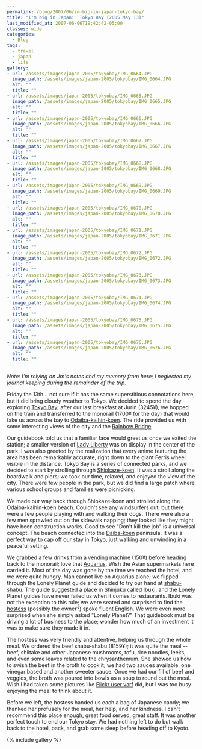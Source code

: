 ```yaml
---
permalink: /blog/2007/06/im-big-in-japan-tokyo-bay/
title: "I'm big in Japan:  Tokyo Bay (2005 May 13)"
last_modified_at: 2007-06-06T19:42:42-05:00
classes: wide
categories:
  - Blog
tags:
  - travel
  - japan
  - life
gallery:
- url: /assets/images/japan-2005/tokyobay/IMG_0664.JPG
  image_path: /assets/images/japan-2005/tokyobay/IMG_0664.JPG
  alt: ""
  title: ""
- url: /assets/images/japan-2005/tokyobay/IMG_0665.JPG
  image_path: /assets/images/japan-2005/tokyobay/IMG_0665.JPG
  alt: ""
  title: ""
- url: /assets/images/japan-2005/tokyobay/IMG_0666.JPG
  image_path: /assets/images/japan-2005/tokyobay/IMG_0666.JPG
  alt: ""
  title: ""
- url: /assets/images/japan-2005/tokyobay/IMG_0667.JPG
  image_path: /assets/images/japan-2005/tokyobay/IMG_0667.JPG
  alt: ""
  title: ""
- url: /assets/images/japan-2005/tokyobay/IMG_0668.JPG
  image_path: /assets/images/japan-2005/tokyobay/IMG_0668.JPG
  alt: ""
  title: ""
- url: /assets/images/japan-2005/tokyobay/IMG_0669.JPG
  image_path: /assets/images/japan-2005/tokyobay/IMG_0669.JPG
  alt: ""
  title: ""
- url: /assets/images/japan-2005/tokyobay/IMG_0670.JPG
  image_path: /assets/images/japan-2005/tokyobay/IMG_0670.JPG
  alt: ""
  title: ""
- url: /assets/images/japan-2005/tokyobay/IMG_0671.JPG
  image_path: /assets/images/japan-2005/tokyobay/IMG_0671.JPG
  alt: ""
  title: ""
- url: /assets/images/japan-2005/tokyobay/IMG_0672.JPG
  image_path: /assets/images/japan-2005/tokyobay/IMG_0672.JPG
  alt: ""
  title: ""
- url: /assets/images/japan-2005/tokyobay/IMG_0673.JPG
  image_path: /assets/images/japan-2005/tokyobay/IMG_0673.JPG
  alt: ""
  title: ""
- url: /assets/images/japan-2005/tokyobay/IMG_0674.JPG
  image_path: /assets/images/japan-2005/tokyobay/IMG_0674.JPG
  alt: ""
  title: ""
- url: /assets/images/japan-2005/tokyobay/IMG_0675.JPG
  image_path: /assets/images/japan-2005/tokyobay/IMG_0675.JPG
  alt: ""
  title: ""
- url: /assets/images/japan-2005/tokyobay/IMG_0676.JPG
  image_path: /assets/images/japan-2005/tokyobay/IMG_0676.JPG
  alt: ""
  title: ""
---
```


_Note: I'm relying on Jm's notes and my memory from here; I neglected my journal keeping during the remainder of the trip._

Friday the 13th... not sure if it has the same superstitious connotations here, but it did bring cloudy weather to Tokyo.
We decided to spend the day exploring [Tokyo Bay](http://en.wikipedia.org/wiki/Tokyo_bay); after our last breakfast at Jurin
(3245&yen;), we hopped on the train and transferred to the monorail (1700&yen; for the day) that would take us across the bay
to [Odaiba-kaihin-koen](http://www.tptc.or.jp/eng/park03.htm).  The ride provided us with some interesting views of the
city and the [Rainbow Bridge](http://en.wikipedia.org/wiki/Rainbow_Bridge_%28Tokyo%29).

Our guidebook told us that a familiar face would greet us once we exited the station; a smaller version of
[Lady Liberty](http://en.wikipedia.org/wiki/Statue_of_liberty) was on display in the center of the park.  I was also
greeted by the realization that every anime featuring the area has been remarkably accurate, right down to the giant
Ferris wheel visible in the distance.  Tokyo Bay is a series of connected parks, and we decided to start by strolling
through [Shiokaze-koen](http://www.tokyo-park.or.jp/english/park_detail2.html#shiokaze).  It was a stroll along the
boardwalk and piers; we took our time, relaxed, and enjoyed the view of the city.  There were few people in the park,
but we did find a large patch where various school groups and families were picnicking.

We made our way back through Shiokaze-koen and strolled along the Odaiba-kaihin-koen beach.  Couldn't see any windsurfers
out, but there were a few people playing with and walking their dogs.  There were also a few men sprawled out on the
sidewalk napping; they looked like they might have been construction works.  Good to see &quot;Don't kill the job&quot;
is a universal concept.  The beach connected into the [Daiba-koen](http://askayama.net/machicard/tokyo23/minato/daibakoen.html)
peninsula.  It was a perfect way to cap off our stay in Tokyo, just walking and unwinding in a peaceful setting.

We grabbed a few drinks from a vending machine (150&yen;) before heading back to the monorail; love that [Aquarius](http://en.wikipedia.org/wiki/Aquarius_%28sports_drink%29).
Wish the Asian supermarkets here carried it.  Most of the day was gone by the time we reached the hotel, and we were quite hungry.
Man cannot live on Aquarius alone; we flipped through the Lonely Planet guide and decided to try our hand at
[shabu-shabu](http://en.wikipedia.org/wiki/Shabu_shabu).  The guide suggested a place in Shinjuku called [Ibuki](http://www.flickr.com/photos/varf/494935000/), and
the Lonely Planet guides have never failed us when it comes to restaurants.  Ibuki was not the exception to this rule;
we were seated and surprised to find the [hostess](http://www.flickr.com/photos/varf/46042809/) (possibly the owner?)
spoke fluent English.  We were even more surprised when she simply asked "Lonely Planet?"  That guidebook must be driving
a lot of business to the place; wonder how much of an investment it was to make sure they made it in.

The hostess was very friendly and attentive, helping us through the whole meal.  We ordered the beef shabu-shabu (8159&yen;);
it was quite the meal -- beef, shiitake and other Japanese mushrooms, tofu, rice noodles, leeks, and even some leaves
related to the chrysanthemum.  She showed us how to swish the beef in the broth to cook it; we had two sauces available,
one vinegar based and another sweeter sauce.  Once we had our fill of beef and veggies, the broth was poured into bowls
as a soup to round out the meal.  Wish I had taken some pictures like [Flickr user varf](http://www.flickr.com/search/?q=ibuki&w=88523854%40N00)
did, but I was too busy enjoying the meal to think about it.

Before we left, the hostess handed us each a bag of Japanese candy; we thanked her profusely for the meal, her help, and
her kindness.  I can't recommend this place enough, great food served, great staff.  It was another perfect touch to end
our Tokyo stay.  We had nothing left to do but walk back to the hotel, pack, and grab some sleep before heading off to Kyoto.

{% include gallery %}